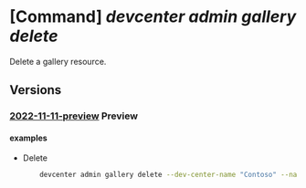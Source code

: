 # [Command] _devcenter admin gallery delete_

Delete a gallery resource.

## Versions

### [2022-11-11-preview](/Resources/mgmt-plane/L3N1YnNjcmlwdGlvbnMve30vcmVzb3VyY2Vncm91cHMve30vcHJvdmlkZXJzL21pY3Jvc29mdC5kZXZjZW50ZXIvZGV2Y2VudGVycy97fS9nYWxsZXJpZXMve30=/2022-11-11-preview.xml) **Preview**

<!-- mgmt-plane /subscriptions/{}/resourcegroups/{}/providers/microsoft.devcenter/devcenters/{}/galleries/{} 2022-11-11-preview -->

#### examples

- Delete
    ```bash
        devcenter admin gallery delete --dev-center-name "Contoso" --name "{galleryName}" --resource-group "rg1"
    ```
